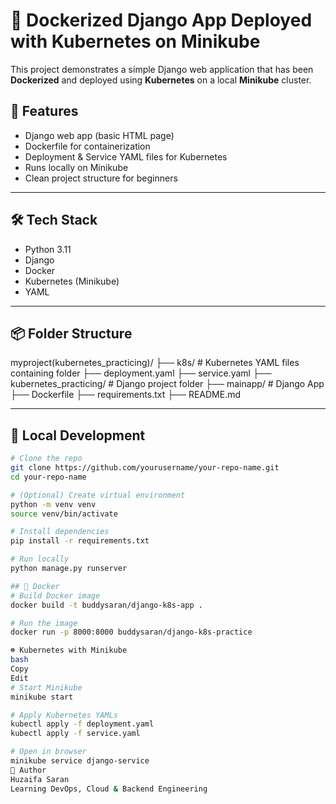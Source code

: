 # 🐳 Dockerized Django App Deployed with Kubernetes on Minikube

This project demonstrates a simple Django web application that has been **Dockerized** and deployed using **Kubernetes** on a local **Minikube** cluster.

## 🚀 Features

- Django web app (basic HTML page)
- Dockerfile for containerization
- Deployment & Service YAML files for Kubernetes
- Runs locally on Minikube
- Clean project structure for beginners

---

## 🛠️ Tech Stack

- Python 3.11
- Django
- Docker
- Kubernetes (Minikube)
- YAML

---

## 📦 Folder Structure

myproject(kubernetes_practicing)/
├── k8s/ # Kubernetes YAML files containing folder
  ├── deployment.yaml
  ├── service.yaml
├── kubernetes_practicing/ # Django project folder
├── mainapp/ # Django App
├── Dockerfile
├── requirements.txt
├── README.md


---

## 🧪 Local Development

```bash
# Clone the repo
git clone https://github.com/yourusername/your-repo-name.git
cd your-repo-name

# (Optional) Create virtual environment
python -m venv venv
source venv/bin/activate

# Install dependencies
pip install -r requirements.txt

# Run locally
python manage.py runserver

## 🐳 Docker
# Build Docker image
docker build -t buddysaran/django-k8s-app .

# Run the image
docker run -p 8000:8000 buddysaran/django-k8s-practice

☸️ Kubernetes with Minikube
bash
Copy
Edit
# Start Minikube
minikube start

# Apply Kubernetes YAMLs
kubectl apply -f deployment.yaml
kubectl apply -f service.yaml

# Open in browser
minikube service django-service
📝 Author
Huzaifa Saran
Learning DevOps, Cloud & Backend Engineering
